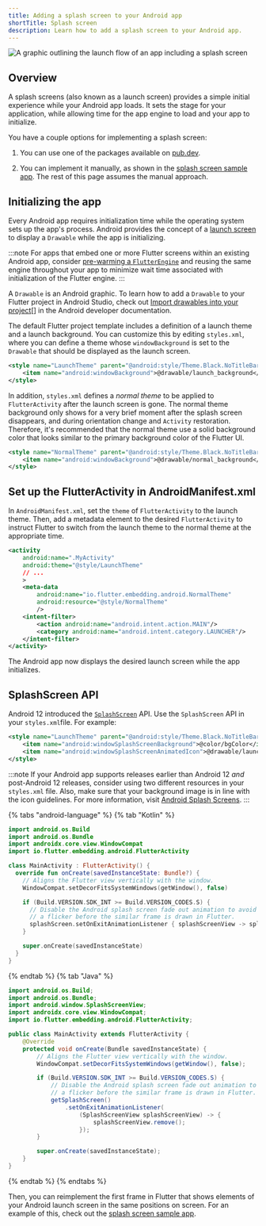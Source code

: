 ```yaml
---
title: Adding a splash screen to your Android app
shortTitle: Splash screen
description: Learn how to add a splash screen to your Android app.
---
```


<img src='/assets/images/docs/development/ui/splash-screen/android-splash-screen/splash-screens_header.png' alt="A graphic outlining the launch flow of an app including a splash screen">

## Overview

A splash screens (also known as a launch screen) provides 
a simple initial experience while your Android app loads. 
It sets the stage for your application, 
while allowing time for the app engine 
to load and your app to initialize.

You have a couple options for implementing a splash screen:

1. You can use one of the packages available on [pub.dev][].

2. You can implement it manually, as shown in the
   [splash screen sample app][]. The rest of this page
   assumes the manual approach.

[pub.dev]: {site.pub}}//packages?q=splash+screen
[splash screen sample app]: {{site.github}}/flutter/samples/tree/main/android_splash_screen

## Initializing the app

Every Android app requires initialization time while the
operating system sets up the app's process.
Android provides the concept of a [launch screen][] to
display a `Drawable` while the app is initializing.

:::note
For apps that embed one or more Flutter screens within an
existing Android app, consider
[pre-warming a `FlutterEngine`][] and reusing the
same engine throughout your app to minimize wait
time associated with initialization of the Flutter engine.
:::

A `Drawable` is an Android graphic.
To learn how to add a `Drawable` to your
Flutter project in Android Studio,
check out [Import drawables into your project][drawables][]
in the Android developer documentation.

The default Flutter project template includes a definition
of a launch theme and a launch background. You can customize
this by editing `styles.xml`, where you can define a theme
whose `windowBackground` is set to the
`Drawable` that should be displayed as the launch screen.

```xml
<style name="LaunchTheme" parent="@android:style/Theme.Black.NoTitleBar">
    <item name="android:windowBackground">@drawable/launch_background</item>
</style>
```

In addition, `styles.xml` defines a _normal theme_
to be applied to `FlutterActivity` after the launch
screen is gone. The normal theme background only shows
for a very brief moment after the splash screen disappears,
and during orientation change and `Activity` restoration.
Therefore, it's recommended that the normal theme use a
solid background color that looks similar to the primary
background color of the Flutter UI.

```xml
<style name="NormalTheme" parent="@android:style/Theme.Black.NoTitleBar">
    <item name="android:windowBackground">@drawable/normal_background</item>
</style>
```

[drawables]: {{site.android-dev}}/studio/write/resource-manager#import

## Set up the FlutterActivity in AndroidManifest.xml

In `AndroidManifest.xml`, set the `theme` of
`FlutterActivity` to the launch theme. Then,
add a metadata element to the desired `FlutterActivity`
to instruct Flutter to switch from the launch theme
to the normal theme at the appropriate time.

```xml
<activity
    android:name=".MyActivity"
    android:theme="@style/LaunchTheme"
    // ...
    >
    <meta-data
        android:name="io.flutter.embedding.android.NormalTheme"
        android:resource="@style/NormalTheme"
        />
    <intent-filter>
        <action android:name="android.intent.action.MAIN"/>
        <category android:name="android.intent.category.LAUNCHER"/>
    </intent-filter>
</activity>
```

The Android app now displays the desired launch screen
while the app initializes.

## SplashScreen API

Android 12 introduced the [`SplashScreen`][] API.
Use the `SplashScreen` API in your `styles.xml`file.
For example:

```xml
<style name="LaunchTheme" parent="@android:style/Theme.Black.NoTitleBar">
    <item name="android:windowSplashScreenBackground">@color/bgColor</item>
    <item name="android:windowSplashScreenAnimatedIcon">@drawable/launch_background</item>
</style>
```

:::note
If your Android app supports releases earlier than Android 12
_and_ post-Android 12 releases, consider using
two different resources in your `styles.xml` file.
Also, make sure that your background image is in line with
the icon guidelines. For more information, 
visit [Android Splash Screens][].
:::

[Android Splash Screens]: https://developer.android.com/develop/ui/views/launch/splash-screen
[`SplashScreen`]: https://developer.android.com/reference/android/window/SplashScreen

{% tabs "android-language" %}
{% tab "Kotlin" %}

```kotlin title="MainActivity.kt"
import android.os.Build
import android.os.Bundle
import androidx.core.view.WindowCompat
import io.flutter.embedding.android.FlutterActivity

class MainActivity : FlutterActivity() {
  override fun onCreate(savedInstanceState: Bundle?) {
    // Aligns the Flutter view vertically with the window.
    WindowCompat.setDecorFitsSystemWindows(getWindow(), false)

    if (Build.VERSION.SDK_INT >= Build.VERSION_CODES.S) {
      // Disable the Android splash screen fade out animation to avoid
      // a flicker before the similar frame is drawn in Flutter.
      splashScreen.setOnExitAnimationListener { splashScreenView -> splashScreenView.remove() }
    }

    super.onCreate(savedInstanceState)
  }
}
```

{% endtab %}
{% tab "Java" %}

```java title="MainActivity.java"
import android.os.Build;
import android.os.Bundle;
import android.window.SplashScreenView;
import androidx.core.view.WindowCompat;
import io.flutter.embedding.android.FlutterActivity;

public class MainActivity extends FlutterActivity {
    @Override
    protected void onCreate(Bundle savedInstanceState) {
        // Aligns the Flutter view vertically with the window.
        WindowCompat.setDecorFitsSystemWindows(getWindow(), false);

        if (Build.VERSION.SDK_INT >= Build.VERSION_CODES.S) {
            // Disable the Android splash screen fade out animation to avoid
            // a flicker before the similar frame is drawn in Flutter.
            getSplashScreen()
                .setOnExitAnimationListener(
                    (SplashScreenView splashScreenView) -> {
                        splashScreenView.remove();
                    });
        }

        super.onCreate(savedInstanceState);
    }
}
```

{% endtab %}
{% endtabs %}

Then, you can reimplement the first frame in Flutter
that shows elements of your Android launch screen in
the same positions on screen.
For an example of this, check out the
[splash screen sample app][].

[launch screen]: {{site.android-dev}}/topic/performance/vitals/launch-time#themed
[pre-warming a `FlutterEngine`]: /add-to-app/android/add-flutter-fragment#using-a-pre-warmed-flutterengine
